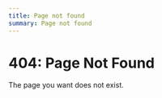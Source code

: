 ```yaml
---
title: Page not found
summary: Page not found
---
```


# 404: Page Not Found

The page you want does not exist.
